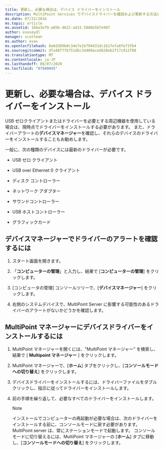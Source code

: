 ```yaml
---
title: 更新し、必要な場合は、デバイス ドライバーをインストール
description: MultiPoint Services でデバイスドライバーを確認および更新する方法について説明します。
ms.date: 07/22/2016
ms.topic: article
ms.assetid: 16be3ef9-a05b-4621-a431-5806b567e997
author: evaseydl
manager: scottman
ms.author: evas
ms.openlocfilehash: 0a6d389b0c34e7e1b794431dc1b1fefa8fef3fb4
ms.sourcegitcommit: dfa48f77b751dbc34409aced628eb2f17c912f08
ms.translationtype: MT
ms.contentlocale: ja-JP
ms.lasthandoff: 08/07/2020
ms.locfileid: "87949045"
---
```

# <a name="update-and-install-device-drivers-if-needed"></a>更新し、必要な場合は、デバイス ドライバーをインストール
USB ゼロクライアントまたはドライバーを必要とする周辺機器を使用している場合は、現時点でドライバーをインストールする必要があります。 また、ドライバーアラートの**デバイスマネージャー**を確認し、それらのデバイスのドライバーをインストールすることもお勧めします。

一般に、次の種類のデバイスには最新のドライバーが必要です。

-   USB ゼロ クライアント

-   USB over Ethernet 0 クライアント

-   ディスク コントローラー

-   ネットワーク アダプター

-   サウンドコントローラー

-   USB ホストコントローラー

-   グラフィックカード


## <a name="to-check-for-driver-alerts-in-device-manager"></a>デバイスマネージャーでドライバーのアラートを確認するには

1.  スタート画面を開きます。

2.  「**コンピューターの管理**」と入力し、結果で [**コンピューターの管理**] をクリックします。

3.  [コンピュータの管理] コンソールツリーで、[**デバイスマネージャー**] をクリックします。

4.  右側のシステムデバイスで、MultiPoint Server に影響する可能性のあるドライバーのアラートがないかどうかを確認します。

## <a name="to-install-device-drivers-in-multipoint-manager"></a>MultiPoint マネージャーにデバイスドライバーをインストールするには

1.  MultiPoint マネージャーを開くには、"MultiPoint マネージャー" を検索し、結果で [ **Multipoint マネージャー** ] をクリックします。

2.  MultiPoint マネージャーで、[**ホーム**] タブをクリックし、[**コンソールモードへの切り替え**] をクリックします。

3.  デバイスドライバーをインストールするには、ドライバーファイルをダブルクリックし、指示に従ってドライバーをインストールします。

4.  前の手順を繰り返して、必要なすべてのドライバーをインストールします。

    > [!NOTE]
    > インストールでコンピューターの再起動が必要な場合は、次のドライバーをインストールする前に、コンソールモードに戻す必要があります。 MultiPoint server は、常にステーションモードで起動します。 コンソールモードに切り替えるには、MultiPoint マネージャーの [**ホーム**] タブに移動し、[**コンソールモードへの切り替え**] をクリックします。
